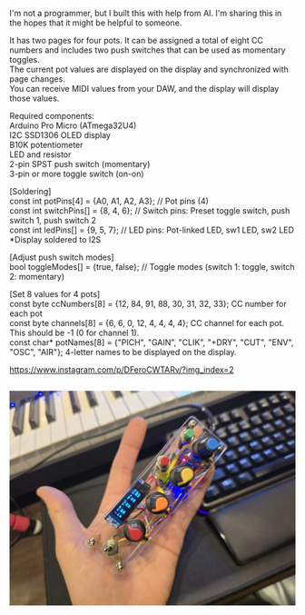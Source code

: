 I'm not a programmer, but I built this with help from AI. I'm sharing this in the hopes that it might be helpful to someone.  
  
It has two pages for four pots. It can be assigned a total of eight CC numbers and includes two push switches that can be used as momentary toggles.  
The current pot values ​​are displayed on the display and synchronized with page changes.  
You can receive MIDI values ​​from your DAW, and the display will display those values.  
  
Required components:  
Arduino Pro Micro (ATmega32U4)  
I2C SSD1306 OLED display  
B10K potentiometer  
LED and resistor  
2-pin SPST push switch (momentary)  
3-pin or more toggle switch (on-on)  
  
[Soldering]  
const int potPins[4] = {A0, A1, A2, A3}; // Pot pins (4)  
const int switchPins[] = {8, 4, 6}; // Switch pins: Preset toggle switch, push switch 1, push switch 2  
const int ledPins[] = {9, 5, 7}; // LED pins: Pot-linked LED, sw1 LED, sw2 LED  
*Display soldered to I2S  

[Adjust push switch modes]  
bool toggleModes[] = {true, false}; // Toggle modes (switch 1: toggle, switch 2: momentary)  
  
[Set 8 values ​​for 4 pots]  
const byte ccNumbers[8] = {12, 84, 91, 88, 30, 31, 32, 33}; CC number for each pot  
const byte channels[8] = {6, 6, 0, 12, 4, 4, 4, 4}; CC channel for each pot. This should be -1 (0 for channel 1).  
const char* potNames[8] = {"PICH", "GAIN", "CLIK", "+DRY", "CUT", "ENV", "OSC", "AIR"}; 4-letter names to be displayed on the display.  
  
https://www.instagram.com/p/DFeroCWTARv/?img_index=2  
  
## ![pic](ASW_MC_422s.jpg)
